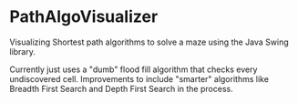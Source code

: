 # PathAlgoVisualizer
Visualizing Shortest path algorithms to solve a maze using the Java Swing library.

Currently just uses a "dumb" flood fill algorithm that checks every undiscovered cell. Improvements to include "smarter" algorithms like Breadth First Search and Depth First Search in the process.
